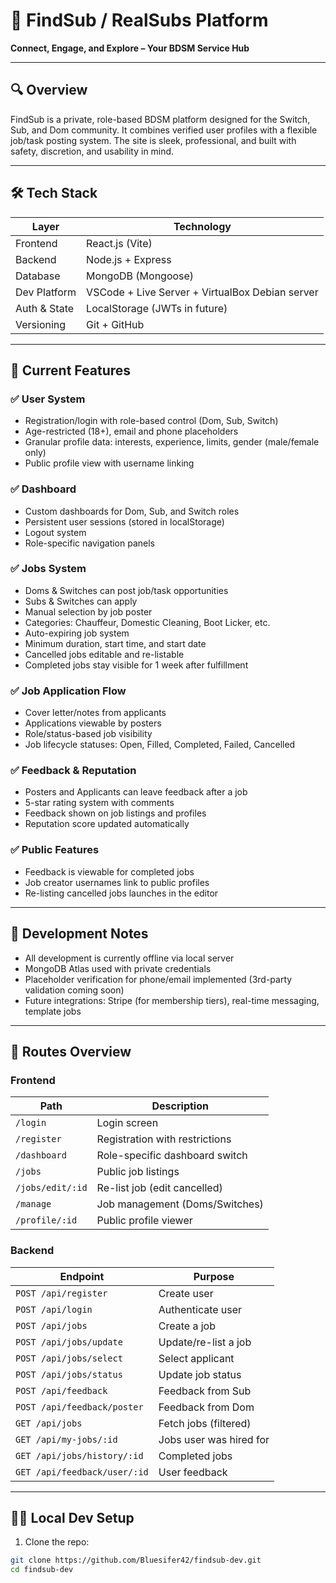 # 🖤 FindSub / RealSubs Platform

**Connect, Engage, and Explore – Your BDSM Service Hub**

---

## 🔍 Overview

FindSub is a private, role-based BDSM platform designed for the Switch, Sub, and Dom community. It combines verified user profiles with a flexible job/task posting system. The site is sleek, professional, and built with safety, discretion, and usability in mind.

---

## 🛠️ Tech Stack

| Layer        | Technology            |
|--------------|------------------------|
| Frontend     | React.js (Vite)       |
| Backend      | Node.js + Express     |
| Database     | MongoDB (Mongoose)    |
| Dev Platform | VSCode + Live Server + VirtualBox Debian server |
| Auth & State | LocalStorage (JWTs in future) |
| Versioning   | Git + GitHub          |

---

## 🧩 Current Features

### ✅ User System
- Registration/login with role-based control (Dom, Sub, Switch)
- Age-restricted (18+), email and phone placeholders
- Granular profile data: interests, experience, limits, gender (male/female only)
- Public profile view with username linking

### ✅ Dashboard
- Custom dashboards for Dom, Sub, and Switch roles
- Persistent user sessions (stored in localStorage)
- Logout system
- Role-specific navigation panels

### ✅ Jobs System
- Doms & Switches can post job/task opportunities
- Subs & Switches can apply
- Manual selection by job poster
- Categories: Chauffeur, Domestic Cleaning, Boot Licker, etc.
- Auto-expiring job system
- Minimum duration, start time, and start date
- Cancelled jobs editable and re-listable
- Completed jobs stay visible for 1 week after fulfillment

### ✅ Job Application Flow
- Cover letter/notes from applicants
- Applications viewable by posters
- Role/status-based job visibility
- Job lifecycle statuses: Open, Filled, Completed, Failed, Cancelled

### ✅ Feedback & Reputation
- Posters and Applicants can leave feedback after a job
- 5-star rating system with comments
- Feedback shown on job listings and profiles
- Reputation score updated automatically

### ✅ Public Features
- Feedback is viewable for completed jobs
- Job creator usernames link to public profiles
- Re-listing cancelled jobs launches in the editor

---

## 🧪 Development Notes

- All development is currently offline via local server
- MongoDB Atlas used with private credentials
- Placeholder verification for phone/email implemented (3rd-party validation coming soon)
- Future integrations: Stripe (for membership tiers), real-time messaging, template jobs

---

## 🧭 Routes Overview

### Frontend

| Path              | Description                       |
|-------------------|-----------------------------------|
| `/login`          | Login screen                      |
| `/register`       | Registration with restrictions    |
| `/dashboard`      | Role-specific dashboard switch    |
| `/jobs`           | Public job listings               |
| `/jobs/edit/:id`  | Re-list job (edit cancelled)      |
| `/manage`         | Job management (Doms/Switches)    |
| `/profile/:id`    | Public profile viewer             |

### Backend

| Endpoint                  | Purpose                        |
|---------------------------|--------------------------------|
| `POST /api/register`      | Create user                    |
| `POST /api/login`         | Authenticate user              |
| `POST /api/jobs`          | Create a job                   |
| `POST /api/jobs/update`   | Update/re-list a job           |
| `POST /api/jobs/select`   | Select applicant               |
| `POST /api/jobs/status`   | Update job status              |
| `POST /api/feedback`      | Feedback from Sub              |
| `POST /api/feedback/poster` | Feedback from Dom           |
| `GET /api/jobs`           | Fetch jobs (filtered)          |
| `GET /api/my-jobs/:id`    | Jobs user was hired for        |
| `GET /api/jobs/history/:id` | Completed jobs                |
| `GET /api/feedback/user/:id` | User feedback               |

---

## 🧑‍💻 Local Dev Setup

1. Clone the repo:

```bash
git clone https://github.com/Bluesifer42/findsub-dev.git
cd findsub-dev
